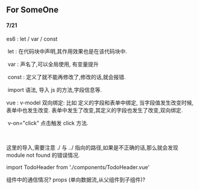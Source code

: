 ## 				For     SomeOne



#### 7/21

es6 :    let   /  var  /  const

​            let :  在代码块中声明,其作用效果也是在该代码块中.

​            var :   声名了,可以全局使用, 有变量提升

​           const : 定义了就不能再修改了,修改的话,就会报错.

​			import 语法, 导入 js 的方法,字段信息等.



vue :  v-model 双向绑定: 比如 定义的字段和表单中绑定, 当字段值发生改变时候,表单中也发生改变. 表单中发生了改变,其定义的字段也发生了改变,双向绑定.

​           v-on="click"  点击触发 click 方法.

​           

这里的导入,需要注意 ./ 与 ../ 指向的路径,如果是不正确的话,那么就会发现  module not found 的错误情况.

import TodoHeader from './components/TodoHeader.vue'



组件中的通信情况?   props (单向数据流,从父组件到子组件)? 






